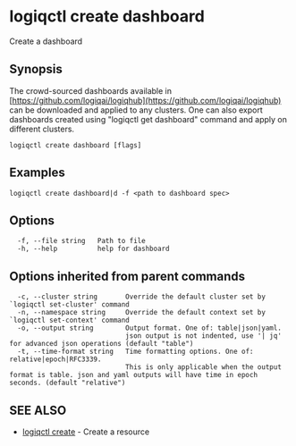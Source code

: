 # logiqctl create dashboard

Create a dashboard

## Synopsis

The crowd-sourced dashboards available in [https://github.com/logiqai/logiqhub](https://github.com/logiqai/logiqhub) can be downloaded and applied to any clusters. One can also export dashboards created using "logiqctl get dashboard" command and apply on different clusters.

```text
logiqctl create dashboard [flags]
```

## Examples

```text
logiqctl create dashboard|d -f <path to dashboard spec>
```

## Options

```text
  -f, --file string   Path to file
  -h, --help          help for dashboard
```

## Options inherited from parent commands

```text
  -c, --cluster string       Override the default cluster set by `logiqctl set-cluster' command
  -n, --namespace string     Override the default context set by `logiqctl set-context' command
  -o, --output string        Output format. One of: table|json|yaml. 
                             json output is not indented, use '| jq' for advanced json operations (default "table")
  -t, --time-format string   Time formatting options. One of: relative|epoch|RFC3339. 
                             This is only applicable when the output format is table. json and yaml outputs will have time in epoch seconds. (default "relative")
```

## SEE ALSO

* [logiqctl create](logiqctl_create.md)     - Create a resource

